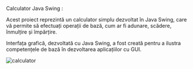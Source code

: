 Calculator Java Swing :

Acest proiect reprezintă un calculator simplu dezvoltat în Java Swing, care vă permite să efectuați operații de bază, cum ar fi adunare, scădere, înmulțire și împărțire.

Interfața grafică, dezvoltată cu Java Swing, a fost creată pentru a ilustra competențele de bază în dezvoltarea aplicațiilor cu GUI.

![calculator](https://github.com/Dorogea/Java/assets/148612820/b008e9c0-11c6-44d2-8f2b-9736b6505f60)
